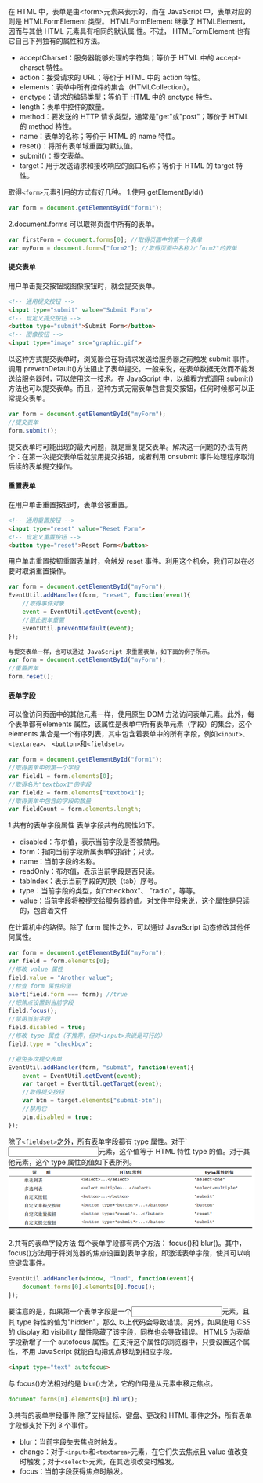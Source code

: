 在 HTML 中，表单是由&lt;form&gt;元素来表示的，而在 JavaScript 中，表单对应的则是 HTMLFormElement 类型。 HTMLFormElement 继承了 HTMLElement，因而与其他 HTML 元素具有相同的默认属
性。不过， HTMLFormElement 也有它自己下列独有的属性和方法。
- acceptCharset：服务器能够处理的字符集；等价于 HTML 中的 accept-charset 特性。
- action：接受请求的 URL；等价于 HTML 中的 action 特性。
- elements：表单中所有控件的集合（HTMLCollection）。
- enctype：请求的编码类型；等价于 HTML 中的 enctype 特性。
- length：表单中控件的数量。
- method：要发送的 HTTP 请求类型，通常是"get"或"post"；等价于 HTML 的 method 特性。
- name：表单的名称；等价于 HTML 的 name 特性。
- reset\(\)：将所有表单域重置为默认值。
- submit\(\)：提交表单。
- target：用于发送请求和接收响应的窗口名称；等价于 HTML 的 target 特性。

取得`<form>`元素引用的方式有好几种。
1.使用 getElementById()
```js
var form = document.getElementById("form1");
```

2.document.forms 可以取得页面中所有的表单。
```js
var firstForm = document.forms[0]; //取得页面中的第一个表单
var myForm = document.forms["form2"]; //取得页面中名称为"form2"的表单
```

#### 提交表单
用户单击提交按钮或图像按钮时，就会提交表单。
```html
<!-- 通用提交按钮 -->
<input type="submit" value="Submit Form">
<!-- 自定义提交按钮 -->
<button type="submit">Submit Form</button>
<!-- 图像按钮 -->
<input type="image" src="graphic.gif">
```

以这种方式提交表单时，浏览器会在将请求发送给服务器之前触发 submit 事件。调用 prevetnDefault()方法阻止了表单提交。一般来说，在表单数据无效而不能发送给服务器时，可以使用这一技术。在 JavaScript 中，以编程方式调用 submit()方法也可以提交表单。而且，这种方式无需表单包含提交按钮，任何时候都可以正常提交表单。
```js
var form = document.getElementById("myForm");
//提交表单
form.submit();
```
提交表单时可能出现的最大问题，就是重复提交表单。解决这一问题的办法有两个：在第一次提交表单后就禁用提交按钮，或者利用 onsubmit 事件处理程序取消后续的表单提交操作。

#### 重置表单
在用户单击重置按钮时，表单会被重置。
```html
<!-- 通用重置按钮 -->
<input type="reset" value="Reset Form">
<!-- 自定义重置按钮 -->
<button type="reset">Reset Form</button>
```
用户单击重置按钮重置表单时，会触发 reset 事件。利用这个机会，我们可以在必要时取消重置操作。
```js
var form = document.getElementById("myForm");
EventUtil.addHandler(form, "reset", function(event){
    //取得事件对象
    event = EventUtil.getEvent(event);
    //阻止表单重置
    EventUtil.preventDefault(event);
});
```
```js
与提交表单一样，也可以通过 JavaScript 来重置表单，如下面的例子所示。
var form = document.getElementById("myForm");
//重置表单
form.reset();
```

#### 表单字段
可以像访问页面中的其他元素一样，使用原生 DOM 方法访问表单元素。此外，每个表单都有elements 属性，该属性是表单中所有表单元素（字段）的集合。这个 elements 集合是一个有序列表，其中包含着表单中的所有字段，例如`<input>`、 `<textarea>`、 `<button>`和`<fieldset>`。
```js
var form = document.getElementById("form1");
//取得表单中的第一个字段
var field1 = form.elements[0];
//取得名为"textbox1"的字段
var field2 = form.elements["textbox1"];
//取得表单中包含的字段的数量
var fieldCount = form.elements.length;
```
1.共有的表单字段属性
表单字段共有的属性如下。
- disabled：布尔值，表示当前字段是否被禁用。
- form：指向当前字段所属表单的指针；只读。
- name：当前字段的名称。
- readOnly：布尔值，表示当前字段是否只读。
- tabIndex：表示当前字段的切换（tab）序号。
- type：当前字段的类型，如"checkbox"、 "radio"，等等。
- value：当前字段将被提交给服务器的值。对文件字段来说，这个属性是只读的，包含着文件

在计算机中的路径。除了 form 属性之外，可以通过 JavaScript 动态修改其他任何属性。
```js
var form = document.getElementById("myForm");
var field = form.elements[0];
//修改 value 属性
field.value = "Another value";
//检查 form 属性的值
alert(field.form === form); //true
//把焦点设置到当前字段
field.focus();
//禁用当前字段
field.disabled = true;
//修改 type 属性（不推荐，但对<input>来说是可行的）
field.type = "checkbox";
```
```js
//避免多次提交表单
EventUtil.addHandler(form, "submit", function(event){
    event = EventUtil.getEvent(event);
    var target = EventUtil.getTarget(event);
    //取得提交按钮
    var btn = target.elements["submit-btn"];
    //禁用它
    btn.disabled = true;
});
```
除了`<fieldset>`之外，所有表单字段都有 type 属性。对于`<input>元素，这个值等于 HTML 特性 type 的值。对于其他元素，这个 type 属性的值如下表所列。
![](/assets/深度截图_选择区域_20171211083954.png)

2.共有的表单字段方法
每个表单字段都有两个方法： focus()和 blur()。其中， focus()方法用于将浏览器的焦点设置到表单字段，即激活表单字段，使其可以响应键盘事件。
```js
EventUtil.addHandler(window, "load", function(event){
    document.forms[0].elements[0].focus();
});
```
要注意的是，如果第一个表单字段是一个<input>元素，且其 type 特性的值为"hidden"，那么
以上代码会导致错误。另外，如果使用 CSS 的 display 和 visibility 属性隐藏了该字段，同样也会导致错误。
HTML5 为表单字段新增了一个 autofocus 属性。在支持这个属性的浏览器中，只要设置这个属性，不用 JavaScript 就能自动把焦点移动到相应字段。
```html
<input type="text" autofocus>
```
与 focus()方法相对的是 blur()方法，它的作用是从元素中移走焦点。
```js
document.forms[0].elements[0].blur();
```
3.共有的表单字段事件
除了支持鼠标、键盘、更改和 HTML 事件之外，所有表单字段都支持下列 3 个事件。
- blur：当前字段失去焦点时触发。
- change：对于`<input>`和`<textarea>`元素，在它们失去焦点且 value 值改变时触发；对于`<select>`元素，在其选项改变时触发。
- focus：当前字段获得焦点时触发。